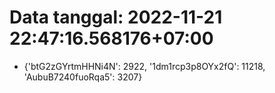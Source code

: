 # Data tanggal: 2022-11-21 22:47:16.568176+07:00

* {'btG2zGYrtmHHNi4N': 2922, '1dm1rcp3p8OYx2fQ': 11218, 'AubuB7240fuoRqa5': 3207}
